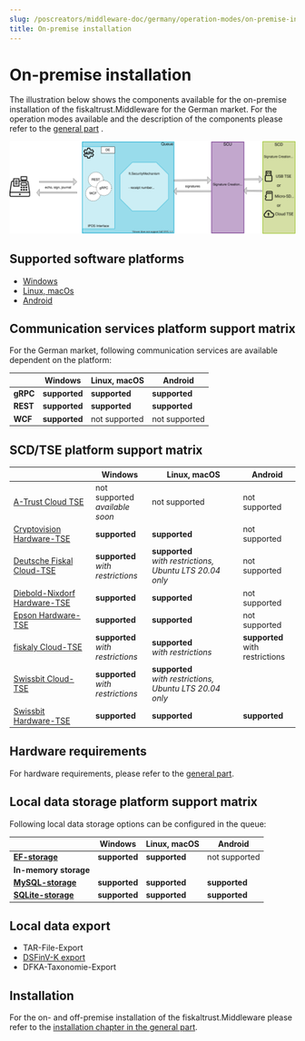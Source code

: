 ```yaml
---
slug: /poscreators/middleware-doc/germany/operation-modes/on-premise-installation
title: On-premise installation
---
```


# On-premise installation

The illustration below shows the components available for the on-premise installation of the fiskaltrust.Middleware for the German market. For the operation modes available and the description of the components please refer to the [general part](../../general/operation-modes/operation-modes.md) .

![middleware-en](images/middleware-en-market-de.svg)

## Supported software platforms

- [Windows](../features/supported-platforms/windows.md)
- [Linux, macOs](../features/supported-platforms/linux.md)
- [Android](../features/supported-platforms/android.md)

## Communication services platform support matrix

For the German market, following communication services are available dependent on the platform:

|          | Windows       | Linux, macOS  | Android       |
| -------- | ------------- | ------------- | ------------- |
| **gRPC** | **supported** | **supported** | **supported** |
| **REST** | **supported** | **supported** | **supported** |
| **WCF**  | **supported** | not supported | not supported |

## SCD/TSE platform support matrix

|                                                              | Windows                                | Linux, macOS                                                 | Android                              |
| ------------------------------------------------------------ | -------------------------------------- | ------------------------------------------------------------ | ------------------------------------ |
| [A-Trust Cloud TSE](../features/basics/tse-as-a-service/a-trust.md) | not supported<br />*available soon*    | not supported                                                | not supported                        |
| [Cryptovision Hardware-TSE](../features/basics/tse-as-a-service/cryptovision.md) | **supported**                          | **supported**                                                | not supported                        |
| [Deutsche Fiskal Cloud-TSE](../features/basics/tse-as-a-service/deutsche-fiskal.md) | **supported**<br />*with restrictions* | **supported**<br />*with restrictions, Ubuntu LTS 20.04 only* | not supported                        |
| [Diebold-Nixdorf Hardware-TSE](../features/basics/tse-as-a-service/diebold-nixdorf.md) | **supported**                          | **supported**                                                | not supported                        |
| [Epson Hardware-TSE](../features/basics/tse-as-a-service/epson.md) | **supported**                          | **supported**                                                | not supported                        |
| [fiskaly Cloud-TSE](../features/basics/tse-as-a-service/epson.md) | **supported**<br />*with restrictions* | **supported**<br />*with restrictions*                       | **supported**<br />with restrictions |
| [Swissbit Cloud-TSE](../features/basics/tse-as-a-service/swissbit-cloud.md) | **supported**<br />*with restrictions* | **supported**<br />*with restrictions, Ubuntu LTS 20.04 only* |                                      |
| [Swissbit Hardware-TSE](../features/basics/tse-as-a-service/swissbit.md) | **supported**                          | **supported**                                                | **supported**                        |

## Hardware requirements

For hardware requirements, please refer to the [general part](../../general/operation-modes/operation-modes.md).

## Local data storage platform support matrix

Following local data storage options can be configured in the queue:

|                                                              | Windows       | Linux, macOS  | Android       |
| ------------------------------------------------------------ | ------------- | ------------- | ------------- |
| **[EF-storage](../features/supported-databases/entity-framework.md)** | **supported** | **supported** | not supported |
| **In-memory storage**                                        |               |               |               |
| **[MySQL-storage](../features/supported-databases/mysql.md)** | **supported** | **supported** | **supported** |
| **[SQLite-storage](../features/supported-databases/sqlite.md)** | **supported** | **supported** | **supported** |

## Local data export

-  TAR-File-Export 
-  [DSFinV-K export](../procedural-documentation/dsfinv-k-generation.md) 
-  DFKA-Taxonomie-Export 

## Installation

For the on- and off-premise installation of the fiskaltrust.Middleware please refer to the [installation chapter in the general part](../../general/installation/installation.md).